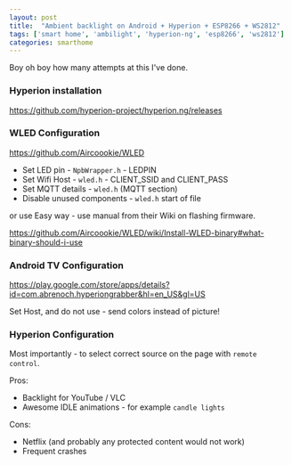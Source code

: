 ```yaml
---
layout: post
title:  "Ambient backlight on Android + Hyperion + ESP8266 + WS2812"
tags: ['smart home', 'ambilight', 'hyperion-ng', 'esp8266', 'ws2812']
categories: smarthome
---
```


Boy oh boy how many attempts at this I've done.

### Hyperion installation
https://github.com/hyperion-project/hyperion.ng/releases

### WLED Configuration
https://github.com/Aircoookie/WLED

* Set LED pin - `NpbWrapper.h` - LEDPIN
* Set Wifi Host - `wled.h` - CLIENT_SSID and CLIENT_PASS
* Set MQTT details - `wled.h` (MQTT section)
* Disable unused components - `wled.h` start of file

or use Easy way - use manual from their Wiki on flashing firmware.

https://github.com/Aircoookie/WLED/wiki/Install-WLED-binary#what-binary-should-i-use

### Android TV Configuration
https://play.google.com/store/apps/details?id=com.abrenoch.hyperiongrabber&hl=en_US&gl=US

Set Host, and do not use - send colors instead of picture!

### Hyperion Configuration
Most importantly - to select correct source on the page with `remote control`.



Pros:
* Backlight for YouTube / VLC
* Awesome IDLE animations - for example `candle lights`

Cons:
* Netflix (and probably any protected content would not work)
* Frequent crashes